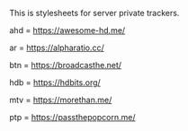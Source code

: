 This is stylesheets for server private trackers.

ahd = https://awesome-hd.me/

ar = https://alpharatio.cc/

btn = https://broadcasthe.net/

hdb = https://hdbits.org/

mtv = https://morethan.me/

ptp = https://passthepopcorn.me/

